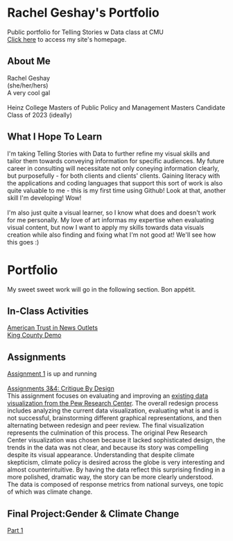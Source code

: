 # Rachel Geshay's Portfolio
Public portfolio for Telling Stories w Data class at CMU
\
[Click here](https://rgeshay.github.io/GeshayPortfolio/) to access my site's homepage.


## About Me
Rachel Geshay
\
(she/her/hers)
\
A very cool gal
\
\
Heinz College Masters of Public Policy and Management Masters Candidate
\
Class of 2023 (ideally)

## What I Hope To Learn
I'm taking Telling Stories with Data to further refine my visual skills and tailor them towards conveying information for specific audiences. My future career in consulting will necessitate not only coneying information clearly, but purposefully - for both clients and clients' clients. Gaining literacy with the applications and coding languages that support this sort of work is also quite valuable to me - this is my first time using Github! Look at that, another skill I'm developing! Wow!
\
\
I'm also just quite a visual learner, so I know what does and doesn't work for me personally. My love of art informas my expertise when evaluating visual content, but now I want to apply my skills towards data visuals creation while also finding and fixing what I'm not good at! We'll see how this goes :)

# Portfolio
My sweet sweet work will go in the following section. Bon appétit.

## In-Class Activities
[American Trust in News Outlets](https://rgeshay.github.io/GeshayPortfolio/week3exercise.html)
\
[King County Demo](https://rgeshay.github.io/GeshayPortfolio/kingcountydemo.html)

## Assignments
[Assignment 1](https://rgeshay.github.io/GeshayPortfolio/assignment1.html) is up and running
\
\
[Assignments 3&4: Critique By Design](https://rgeshay.github.io/GeshayPortfolio/assignments3_4.html)
\
This assignment focuses on evaluating and improving an [existing data visualization from the Pew Research Center](https://www.pewresearch.org/global/2015/11/05/2-public-support-for-action-on-climate-change/climate-change-report-41/). The overall redesign process includes analyzing the current data visualization, evaluating what is and is not successful, brainstorming different graphical representations, and then alternating between redesign and peer review. The final visualization represents the culmination of this process. The original Pew Research Center visualization was chosen because it lacked sophisticated design, the trends in the data was not clear, and because its story was compelling despite its visual appearance. Understanding that despite climate skepticism, climate policy is desired across the globe is very interesting and almost counterintuitive. By having the data reflect this surprising finding in a more polished, dramatic way, the story can be more clearly understood. The data is composed of response metrics from national surveys, one topic of which was climate change.

## Final Project:Gender & Climate Change
[Part 1](https://rgeshay.github.io/GeshayPortfolio/projectpart1.html)
